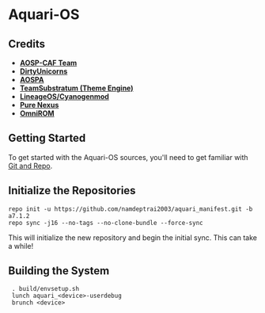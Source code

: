 Aquari-OS
=========

Credits 
-------
 * [**AOSP-CAF Team**](https://github.com/AOSP-CAF)
 * [**DirtyUnicorns**](https://github.com/DirtyUnicorns) 
 * [**AOSPA**](https://github.com/AOSPA)
 * [**TeamSubstratum (Theme Engine)**](https://github.com/Substratum)
 * [**LineageOS/Cyanogenmod**](https://github.com/LineageOS)
 * [**Pure Nexus**](https://github.com/PureNexusProject)
 * [**OmniROM**](https://github.com/omnirom/)

Getting Started 
--------------- 
To get started with the Aquari-OS sources, you'll need to get 
familiar with [Git and Repo](http://source.android.com/source/version-control.html). 

Initialize the Repositories 
---------------------------

    repo init -u https://github.com/namdeptrai2003/aquari_manifest.git -b a7.1.2
    repo sync -j16 --no-tags --no-clone-bundle --force-sync 

This will initialize the new repository and begin the initial sync. This can take a while!

Building the System 
-------------------

     . build/envsetup.sh
     lunch aquari_<device>-userdebug
     brunch <device>
